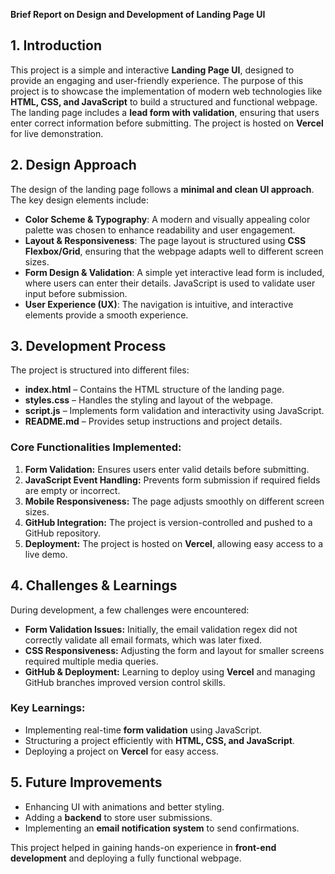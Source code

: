 **Brief Report on Design and Development of Landing Page UI**

## **1. Introduction**
This project is a simple and interactive **Landing Page UI**, designed to provide an engaging and user-friendly experience. The purpose of this project is to showcase the implementation of modern web technologies like **HTML, CSS, and JavaScript** to build a structured and functional webpage. The landing page includes a **lead form with validation**, ensuring that users enter correct information before submitting. The project is hosted on **Vercel** for live demonstration.

## **2. Design Approach**
The design of the landing page follows a **minimal and clean UI approach**. The key design elements include:
- **Color Scheme & Typography**: A modern and visually appealing color palette was chosen to enhance readability and user engagement.
- **Layout & Responsiveness**: The page layout is structured using **CSS Flexbox/Grid**, ensuring that the webpage adapts well to different screen sizes.
- **Form Design & Validation**: A simple yet interactive lead form is included, where users can enter their details. JavaScript is used to validate user input before submission.
- **User Experience (UX)**: The navigation is intuitive, and interactive elements provide a smooth experience.

## **3. Development Process**
The project is structured into different files:
- **index.html** – Contains the HTML structure of the landing page.
- **styles.css** – Handles the styling and layout of the webpage.
- **script.js** – Implements form validation and interactivity using JavaScript.
- **README.md** – Provides setup instructions and project details.

### **Core Functionalities Implemented:**
1. **Form Validation:** Ensures users enter valid details before submitting.
2. **JavaScript Event Handling:** Prevents form submission if required fields are empty or incorrect.
3. **Mobile Responsiveness:** The page adjusts smoothly on different screen sizes.
4. **GitHub Integration:** The project is version-controlled and pushed to a GitHub repository.
5. **Deployment:** The project is hosted on **Vercel**, allowing easy access to a live demo.

## **4. Challenges & Learnings**
During development, a few challenges were encountered:
- **Form Validation Issues:** Initially, the email validation regex did not correctly validate all email formats, which was later fixed.
- **CSS Responsiveness:** Adjusting the form and layout for smaller screens required multiple media queries.
- **GitHub & Deployment:** Learning to deploy using **Vercel** and managing GitHub branches improved version control skills.

### **Key Learnings:**
- Implementing real-time **form validation** using JavaScript.
- Structuring a project efficiently with **HTML, CSS, and JavaScript**.
- Deploying a project on **Vercel** for easy access.

## **5. Future Improvements**
- Enhancing UI with animations and better styling.
- Adding a **backend** to store user submissions.
- Implementing an **email notification system** to send confirmations.

This project helped in gaining hands-on experience in **front-end development** and deploying a fully functional webpage.

